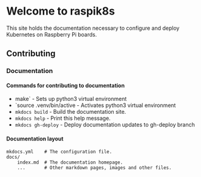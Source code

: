 # Welcome to raspik8s

This site holds the documentation necessary to configure and deploy Kubernetes on Raspberry Pi boards.

## Contributing

### Documentation

#### Commands for contributing to documentation

* make` - Sets up python3 virtual environment
* `source .venv/bin/active - Activates python3 virtual environment
* `mkdocs build` - Build the documentation site.
* `mkdocs help` - Print this help message.
* `mkdocs gh-deploy` - Deploy documentation updates to gh-deploy branch

#### Documentation layout

    mkdocs.yml    # The configuration file.
    docs/
        index.md  # The documentation homepage.
        ...       # Other markdown pages, images and other files.
